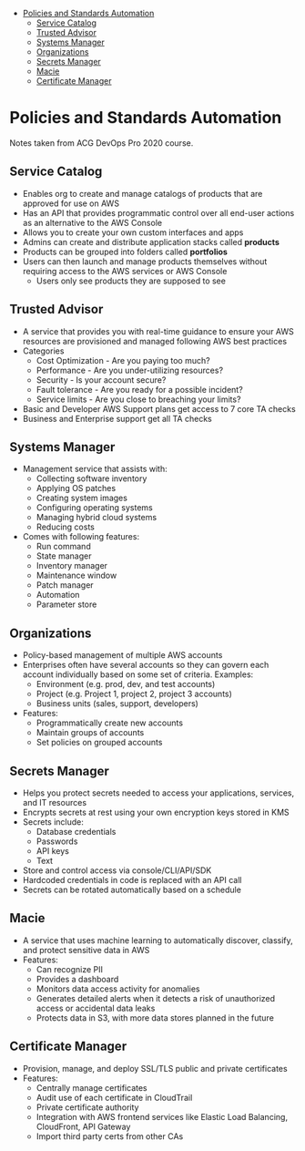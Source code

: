 - [Policies and Standards Automation](#policies-and-standards-automation)
  - [Service Catalog](#service-catalog)
  - [Trusted Advisor](#trusted-advisor)
  - [Systems Manager](#systems-manager)
  - [Organizations](#organizations)
  - [Secrets Manager](#secrets-manager)
  - [Macie](#macie)
  - [Certificate Manager](#certificate-manager)

# Policies and Standards Automation
Notes taken from ACG DevOps Pro 2020 course.

## Service Catalog
* Enables org to create and manage catalogs of products that are approved for use on AWS
* Has an API that provides programmatic control over all end-user actions as an alternative to the AWS Console
* Allows you to create your own custom interfaces and apps
* Admins can create and distribute application stacks called **products**
* Products can be grouped into folders called **portfolios**
* Users can then launch and manage products themselves without requiring access to the AWS services or AWS Console
  * Users only see products they are supposed to see

## Trusted Advisor
* A service that provides you with real-time guidance to ensure your AWS resources are provisioned and managed following AWS best practices
* Categories
  * Cost Optimization - Are you paying too much?
  * Performance - Are you under-utilizing resources?
  * Security - Is your account secure?
  * Fault tolerance - Are you ready for a possible incident?
  * Service limits - Are you close to breaching your limits?
* Basic and Developer AWS Support plans get access to 7 core TA checks
* Business and Enterprise support get all TA checks

## Systems Manager
* Management service that assists with:
  * Collecting software inventory
  * Applying OS patches
  * Creating system images
  * Configuring operating systems
  * Managing hybrid cloud systems
  * Reducing costs
* Comes with following features:
  * Run command
  * State manager
  * Inventory manager
  * Maintenance window
  * Patch manager
  * Automation 
  * Parameter store

## Organizations
* Policy-based management of multiple AWS accounts
* Enterprises often have several accounts so they can govern each account individually based on some set of criteria. Examples:
  * Environment (e.g. prod, dev, and test accounts)
  * Project (e.g. Project 1, project 2, project 3 accounts)
  * Business units (sales, support, developers)
* Features:
  * Programmatically create new accounts
  * Maintain groups of accounts
  * Set policies on grouped accounts

## Secrets Manager
* Helps you protect secrets needed to access your applications, services, and IT resources
* Encrypts secrets at rest using your own encryption keys stored in KMS
* Secrets include:
  * Database credentials
  * Passwords
  * API keys
  * Text
* Store and control access via console/CLI/API/SDK
* Hardcoded credentials in code is replaced with an API call
* Secrets can be rotated automatically based on a schedule

## Macie
* A service that uses machine learning to automatically discover, classify, and protect sensitive data in AWS
* Features:
  * Can recognize PII
  * Provides a dashboard
  * Monitors data access activity for anomalies
  * Generates detailed alerts when it detects a risk of unauthorized access or accidental data leaks
  * Protects data in S3, with more data stores planned in the future

## Certificate Manager
* Provision, manage, and deploy SSL/TLS public and private certificates
* Features:
  * Centrally manage certificates
  * Audit use of each certificate in CloudTrail
  * Private certificate authority
  * Integration with AWS frontend services like Elastic Load Balancing, CloudFront, API Gateway
  * Import third party certs from other CAs